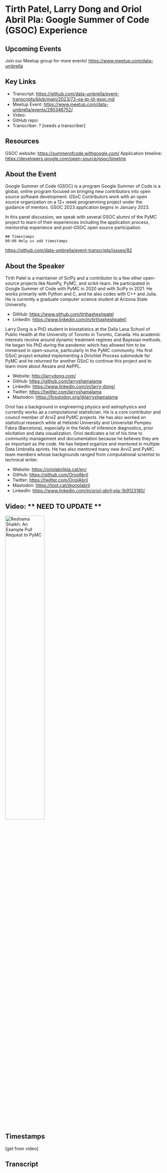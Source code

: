 # Tirth Patel, Larry Dong and Oriol Abril Pla: Google Summer of Code (GSOC) Experience

## Upcoming Events
Join our Meetup group for more events!
https://www.meetup.com/data-umbrella

## Key Links
- Transcript: https://github.com/data-umbrella/event-transcripts/blob/main/2023/73-oa-tp-ld-gsoc.md 
- Meetup Event: https://www.meetup.com/data-umbrella/events/290346752/
- Video: 
- GitHub repo:  
- Transcriber:  ? [needs a transcriber]

## Resources
GSOC website: https://summerofcode.withgoogle.com/
Application timeline: https://developers.google.com/open-source/gsoc/timeline

## About the Event
Google Summer of Code (GSOC) is a program Google Summer of Code is a global, online program focused on bringing new contributors into open source software development. GSoC Contributors work with an open source organization on a 12+ week programming project under the guidance of mentors.
GSOC 2023 application begins in January 2023.

In this panel discussion, we speak with several GSOC alumni of the PyMC project to learn of their experiences including the application process, mentorship experience and post-GSOC open source participation.

```
## Timestamps
00:00 Help us add timestamps
```
https://github.com/data-umbrella/event-transcripts/issues/92


## About the Speaker
Tirth Patel is a maintainer of SciPy and a contributor to a few other open-source projects like NumPy, PyMC, and scikit-learn. He participated in Google Summer of Code with PyMC in 2020 and with SciPy in 2021. He works primarily with Python and C, and he also codes with C++ and Julia. He is currently a graduate computer science student at Arizona State University.

- GitHub: https://www.github.com/tirthasheshpatel
- LinkedIn: https://www.linkedin.com/in/tirthasheshpatel/

Larry Dong is a PhD student in biostatistics at the Dalla Lana School of Public Health at the University of Toronto in Toronto, Canada. His academic interests revolve around dynamic treatment regimes and Bayesian methods. He began his PhD during the pandemic which has allowed him to be immersed in open-source, particularly in the PyMC community. His first GSoC project entailed implementing a Dirichlet Process submodule for PyMC and he returned for another GSoC to continue this project and to learn more about Aesara and AePPL.

- Website: http://larrydong.com/
- GitHub: https://github.com/larryshamalama
- LinkedIn: https://www.linkedin.com/in/larry-dong/
- Twitter: https://twitter.com/larryshamalama
- Mastodon: https://fosstodon.org/@larryshamalama

Oriol has a background in engineering physics and astrophysics and currently works as a computational statistician. He is a core contributor and council member of ArviZ and PyMC projects. He has also worked on statistical research while at Helsinki University and Universitat Pompeu Fabra (Barcelona), especially in the fields of inference diagnostics, prior elicitation and data visualization.
Oriol dedicates a lot of his time to community management and documentation because he believes they are as important as the code. He has helped organize and mentored in multiple Data Umbrella sprints. He has also mentored many new ArviZ and PyMC team members whose backgrounds ranged from computational scientist to technical writer.

- Website: https://oriolabrilpla.cat/en/
- GitHub: https://github.com/OriolAbril
- Twitter: https://twitter.com/OriolAbril
- Mastodon: https://toot.cat/@oriolabril
- LinkedIn: https://www.linkedin.com/in/oriol-abril-pla-1b9123180/



## Video:  ** NEED TO UPDATE **
<a href="http://www.youtube.com/watch?feature=player_embedded&v=NbmdFJsnuuo" target="_blank"><img src="http://img.youtube.com/vi/NbmdFJsnuuo/0.jpg"
alt="Reshama Shaikh: An Example Pull Request to PyMC" width="50%" /></a>

## Timestamps
[get from video]

## Transcript
